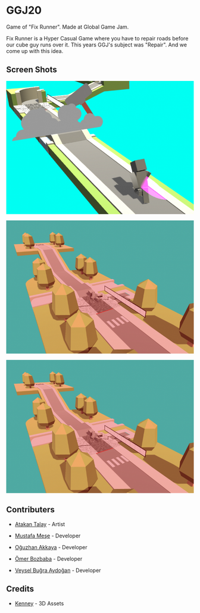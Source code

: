 # GGJ20
Game of "Fix Runner". Made at Global Game Jam.

Fix Runner is a Hyper Casual Game where you have to repair roads before our cube guy runs over it. This years GGJ's subject was "Repair". And we come up with this idea.

## Screen Shots

![](/Images/fix-runner-1.png)

![](/Images/fix-runner-2.png)

![](/Images/fix-runner-2.png)

## Contributers

* [Atakan Talay](https://globalgamejam.org/users/atakan) - Artist

* [Mustafa Meşe](http://github.com/MustafaMese) - Developer

* [Oğuzhan Akkaya](http://github.com/oguzhanakkaya) - Developer

* [Ömer Bozbaba](http://github.com/bzbomer) - Developer 

* [Veysel Buğra Aydoğan](http://github.com/veyselbugraaydogan) - Developer 


## Credits

* [Kenney](http://www.kenney.nl/) - 3D Assets 
